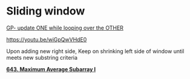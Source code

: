 # Sliding window

[GP- update ONE while looping over the OTHER](Sliding%20window%2073fde3f31ee04c57a6c0a66768e549cf/GP-%20update%20ONE%20while%20looping%20over%20the%20OTHER%206371074563f0446fb7d86bc67932d3ea.md)

https://youtu.be/wiGpQwVHdE0

Upon adding new right side, Keep on shrinking left side of window until meets new substring criteria

[**643. Maximum Average Subarray I**](Sliding%20window%2073fde3f31ee04c57a6c0a66768e549cf/643%20Maximum%20Average%20Subarray%20I%208ac98ef32d6647c8aa7a5e138b7477f5.md)
